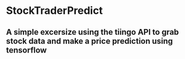 # StockTraderPredict

## A simple excersize using the tiingo API to grab stock data and make a price prediction using tensorflow

